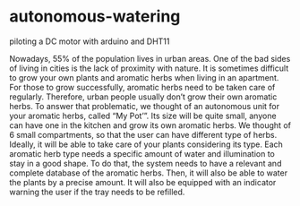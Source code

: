 # autonomous-watering
piloting a DC motor with arduino and DHT11

Nowadays, 55% of the population lives in urban areas. One of the bad sides of living in cities is the lack of proximity with nature. It is sometimes difficult to grow your own plants and aromatic herbs when living in an apartment. For those to grow successfully, aromatic herbs need to be taken care of regularly. Therefore, urban people usually don’t grow their own aromatic herbs.
To answer that problematic, we thought of an autonomous unit for your aromatic herbs, called “My Pot’”. Its size will be quite small, anyone can have one in the kitchen and grow its own aromatic herbs. We thought of 6 small compartments, so that the user can have different type of herbs. Ideally, it will be able to take care of your plants considering its type. Each aromatic herb type needs a specific amount of water and illumination to stay in a good shape. To do that, the system needs to have a relevant and complete database of the aromatic herbs. Then, it will also be able to water the plants by a precise amount. It will also be equipped with an indicator warning the user if the tray needs to be refilled.

